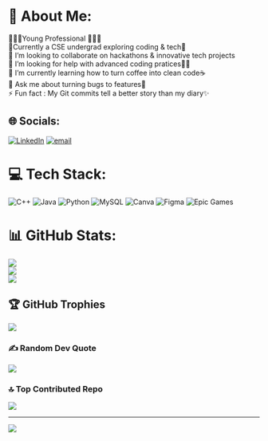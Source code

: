 # 💫 About Me:
👨🏻‍🏫Young Professional 🧑🏻‍💼<br>🔭Currently a CSE undergrad exploring coding & tech🤖<br>👯 I’m looking to collaborate on hackathons & innovative tech projects<br>🤝 I’m looking for help with advanced coding pratices🧑‍💻<br>🌱 I’m currently learning how to turn coffee into clean code☕<br>💬 Ask me about turning bugs to features🐛<br>⚡ Fun fact : My Git commits tell a better story than my diary✨


## 🌐 Socials:
[![LinkedIn](https://img.shields.io/badge/LinkedIn-%230077B5.svg?logo=linkedin&logoColor=white)](https://linkedin.com/in/ashwin-c-b-604239380) [![email](https://img.shields.io/badge/Email-D14836?logo=gmail&logoColor=white)](mailto:ashwinbelgi.official@gmail.com) 

# 💻 Tech Stack:
![C++](https://img.shields.io/badge/c++-%2300599C.svg?style=plastic&logo=c%2B%2B&logoColor=white) ![Java](https://img.shields.io/badge/java-%23ED8B00.svg?style=plastic&logo=openjdk&logoColor=white) ![Python](https://img.shields.io/badge/python-3670A0?style=plastic&logo=python&logoColor=ffdd54) ![MySQL](https://img.shields.io/badge/mysql-4479A1.svg?style=plastic&logo=mysql&logoColor=white) ![Canva](https://img.shields.io/badge/Canva-%2300C4CC.svg?style=plastic&logo=Canva&logoColor=white) ![Figma](https://img.shields.io/badge/figma-%23F24E1E.svg?style=plastic&logo=figma&logoColor=white) ![Epic Games](https://img.shields.io/badge/epicgames-%23313131.svg?style=plastic&logo=epicgames&logoColor=white)
# 📊 GitHub Stats:
![](https://github-readme-stats.vercel.app/api?username=ashwinbelgiofficial&theme=transparent&hide_border=false&include_all_commits=false&count_private=false)<br/>
![](https://nirzak-streak-stats.vercel.app/?user=ashwinbelgiofficial&theme=transparent&hide_border=false)<br/>
![](https://github-readme-stats.vercel.app/api/top-langs/?username=ashwinbelgiofficial&theme=transparent&hide_border=false&include_all_commits=false&count_private=false&layout=compact)

## 🏆 GitHub Trophies
![](https://github-profile-trophy.vercel.app/?username=ashwinbelgiofficial&theme=radical&no-frame=false&no-bg=true&margin-w=4)

### ✍️ Random Dev Quote
![](https://quotes-github-readme.vercel.app/api?type=horizontal&theme=radical)

### 🔝 Top Contributed Repo
![](https://github-contributor-stats.vercel.app/api?username=ashwinbelgiofficial&limit=5&theme=transparent&combine_all_yearly_contributions=true)

---
[![](https://visitcount.itsvg.in/api?id=ashwinbelgiofficial&icon=0&color=0)](https://visitcount.itsvg.in)

<!-- Proudly created with GPRM ( https://gprm.itsvg.in ) -->
